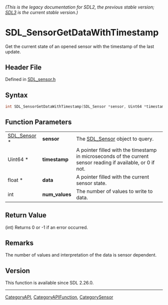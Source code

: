 ###### (This is the legacy documentation for SDL2, the previous stable version; [SDL3](https://wiki.libsdl.org/SDL3/) is the current stable version.)
# SDL_SensorGetDataWithTimestamp

Get the current state of an opened sensor with the timestamp of the last update.

## Header File

Defined in [SDL_sensor.h](https://github.com/libsdl-org/SDL/blob/SDL2/include/SDL_sensor.h)

## Syntax

```c
int SDL_SensorGetDataWithTimestamp(SDL_Sensor *sensor, Uint64 *timestamp, float *data, int num_values);
```

## Function Parameters

|                            |                |                                                                                                              |
| -------------------------- | -------------- | ------------------------------------------------------------------------------------------------------------ |
| [SDL_Sensor](SDL_Sensor) * | **sensor**     | The [SDL_Sensor](SDL_Sensor) object to query.                                                                |
| Uint64 *                   | **timestamp**  | A pointer filled with the timestamp in microseconds of the current sensor reading if available, or 0 if not. |
| float *                    | **data**       | A pointer filled with the current sensor state.                                                              |
| int                        | **num_values** | The number of values to write to data.                                                                       |

## Return Value

(int) Returns 0 or -1 if an error occurred.

## Remarks

The number of values and interpretation of the data is sensor dependent.

## Version

This function is available since SDL 2.26.0.

----
[CategoryAPI](CategoryAPI), [CategoryAPIFunction](CategoryAPIFunction), [CategorySensor](CategorySensor)

